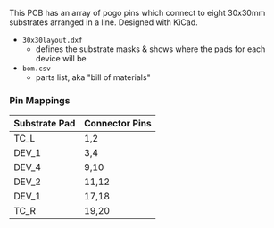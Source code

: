 This PCB has an array of pogo pins which connect to eight 30x30mm substrates arranged in a line. Designed with KiCad.

- `30x30layout.dxf`
  - defines the substrate masks & shows where the pads for each device will be
- `bom.csv`
  - parts list, aka "bill of materials"

### Pin Mappings
Substrate Pad | Connector Pins
---|---
TC_L|1,2
DEV_1|3,4
DEV_4|9,10
DEV_2|11,12
DEV_1|17,18
TC_R|19,20
